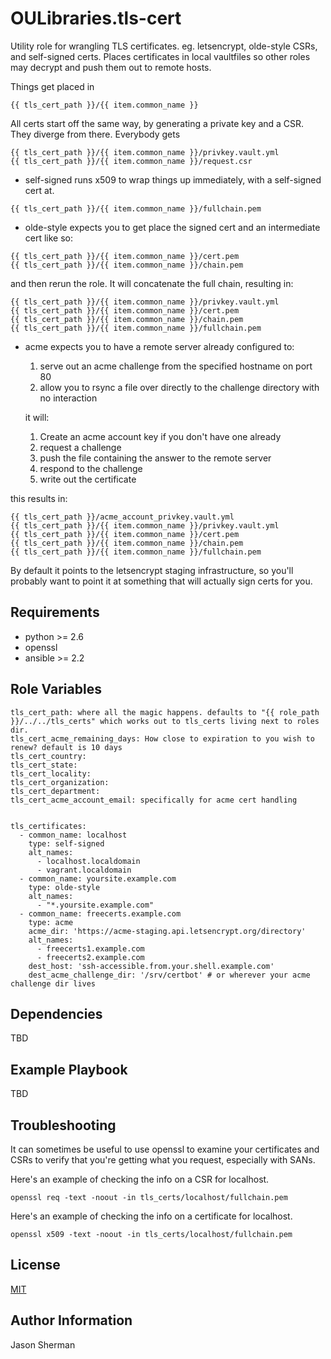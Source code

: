 OULibraries.tls-cert
=========

Utility role for wrangling TLS certificates. eg. letsencrypt, olde-style CSRs, and self-signed certs.
Places certificates in local vaultfiles so other roles may decrypt and push them out to remote hosts.

Things get placed in
```
{{ tls_cert_path }}/{{ item.common_name }}
```

All certs start off the same way, by generating a private key and a CSR. They diverge from there.
Everybody gets
```
{{ tls_cert_path }}/{{ item.common_name }}/privkey.vault.yml
{{ tls_cert_path }}/{{ item.common_name }}/request.csr
```

* self-signed runs x509 to wrap things up immediately, with a self-signed cert at.
```
{{ tls_cert_path }}/{{ item.common_name }}/fullchain.pem
```

* olde-style expects you to get place the signed cert and an intermediate cert like so:
```
{{ tls_cert_path }}/{{ item.common_name }}/cert.pem
{{ tls_cert_path }}/{{ item.common_name }}/chain.pem
```

and then rerun the role. It will concatenate the full chain, resulting in:
```
{{ tls_cert_path }}/{{ item.common_name }}/privkey.vault.yml
{{ tls_cert_path }}/{{ item.common_name }}/cert.pem
{{ tls_cert_path }}/{{ item.common_name }}/chain.pem
{{ tls_cert_path }}/{{ item.common_name }}/fullchain.pem
```

* acme expects you to have a remote server already configured to:
  1.  serve out an acme challenge from the specified hostname on port 80
  2.  allow you to rsync a file over directly to the challenge directory with no interaction

  it will:
  1. Create an acme account key if you don't have one already
  2. request a challenge
  3. push the file containing the answer to the remote server
  4. respond to the challenge
  5. write out the certificate

this results in:
```
{{ tls_cert_path }}/acme_account_privkey.vault.yml
{{ tls_cert_path }}/{{ item.common_name }}/privkey.vault.yml
{{ tls_cert_path }}/{{ item.common_name }}/cert.pem
{{ tls_cert_path }}/{{ item.common_name }}/chain.pem
{{ tls_cert_path }}/{{ item.common_name }}/fullchain.pem
```

By default it points to the letsencrypt staging infrastructure,
so you'll probably want to point it at something that will actually
sign certs for you.

Requirements
------------

* python >= 2.6
* openssl
* ansible >= 2.2

Role Variables
--------------

```
tls_cert_path: where all the magic happens. defaults to "{{ role_path }}/../../tls_certs" which works out to tls_certs living next to roles dir.
tls_cert_acme_remaining_days: How close to expiration to you wish to renew? default is 10 days
tls_cert_country:
tls_cert_state:
tls_cert_locality:
tls_cert_organization:
tls_cert_department:
tls_cert_acme_account_email: specifically for acme cert handling


tls_certificates:
  - common_name: localhost
    type: self-signed
    alt_names:
      - localhost.localdomain
      - vagrant.localdomain
  - common_name: yoursite.example.com
    type: olde-style
    alt_names:
      - "*.yoursite.example.com"
  - common_name: freecerts.example.com
    type: acme
    acme_dir: 'https://acme-staging.api.letsencrypt.org/directory'
    alt_names:
      - freecerts1.example.com
      - freecerts2.example.com
    dest_host: 'ssh-accessible.from.your.shell.example.com'
    dest_acme_challenge_dir: '/srv/certbot' # or wherever your acme challenge dir lives
```


Dependencies
------------

TBD

Example Playbook
----------------

TBD

Troubleshooting
---------------
It can sometimes be useful to use openssl to examine your certificates and CSRs
to verify that you're getting what you request, especially with SANs.

Here's an example of checking the info on a CSR for localhost.

```
openssl req -text -noout -in tls_certs/localhost/fullchain.pem
```
Here's an example of checking the info on a certificate for localhost.

```
openssl x509 -text -noout -in tls_certs/localhost/fullchain.pem
```


License
-------

[MIT](LICENSE)

Author Information
------------------

Jason Sherman
